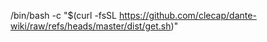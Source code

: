 




/bin/bash -c "$(curl -fsSL https://github.com/clecap/dante-wiki/raw/refs/heads/master/dist/get.sh)"
